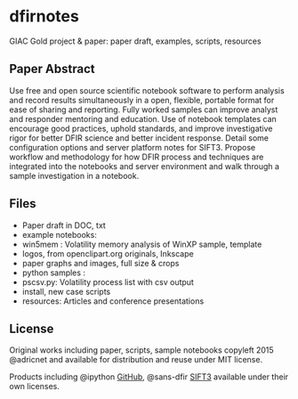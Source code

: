 dfirnotes
=========

GIAC Gold project & paper: paper draft, examples, scripts, resources

Paper Abstract
-------

Use free and open source scientific notebook software to perform analysis and 
record results simultaneously in a open, flexible, portable format for ease of sharing 
and reporting.  Fully worked samples can improve analyst and responder mentoring 
and education. Use of notebook templates can encourage good practices, uphold 
standards, and improve investigative rigor for better DFIR science and better 
incident response. Detail some configuration options and server platform notes for 
SIFT3. Propose workflow and methodology for how DFIR process and techniques 
are integrated into the notebooks and server environment and walk through a 
sample investigation in a notebook. 

Files
------

* Paper draft in DOC, txt
* example notebooks:
 * win5mem : Volatility memory analysis of WinXP sample, template 
* logos, from openclipart.org originals, Inkscape
* paper graphs and images, full size & crops
* python samples : 
 * pscsv.py: Volatility process list with csv output
 * install, new case scripts
* resources: Articles and conference presentations

License
--------

Original works including paper, scripts, sample notebooks copyleft 2015 @adricnet and available for distribution and reuse under MIT license.

Products including @ipython [GitHub](https://github.com/ipython/ipython), @sans-dfir [SIFT3](https://github.com/sans-dfir/sift-bootstrap) available under their own licenses.
